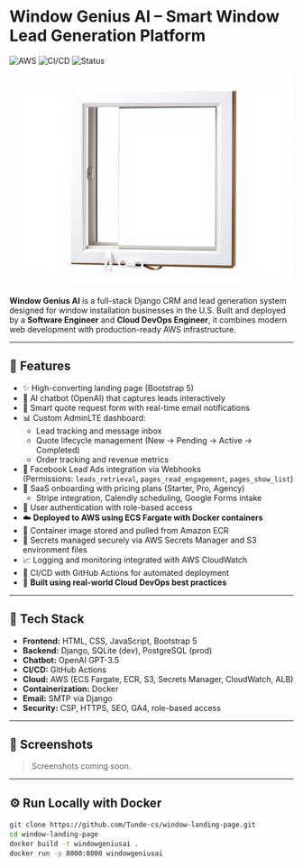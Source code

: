 # Window Genius AI – Smart Window Lead Generation Platform

![AWS](https://img.shields.io/badge/AWS-ECS%20Fargate-orange?logo=amazon-aws&logoColor=white)
![CI/CD](https://img.shields.io/badge/GitHub-Actions-blue?logo=github-actions&logoColor=white)
![Status](https://img.shields.io/website?url=http%3A%2F%2Fwindowgeniusai-alb-2062530771.us-east-1.elb.amazonaws.com%2Fhealth%2F)

![Landing Screenshot](https://github.com/Tunde-cs/window-landing-page/blob/main/static/assets/img/window-2.jpg)

**Window Genius AI** is a full-stack Django CRM and lead generation system designed for window installation businesses in the U.S. Built and deployed by a **Software Engineer** and **Cloud DevOps Engineer**, it combines modern web development with production-ready AWS infrastructure.

---

## 🚀 Features

- ✨ High-converting landing page (Bootstrap 5)
- 💬 AI chatbot (OpenAI) that captures leads interactively
- 📩 Smart quote request form with real-time email notifications
- 📊 Custom AdminLTE dashboard:
  - Lead tracking and message inbox
  - Quote lifecycle management (New → Pending → Active → Completed)
  - Order tracking and revenue metrics
- 🔗 Facebook Lead Ads integration via Webhooks  
  (Permissions: `leads_retrieval`, `pages_read_engagement`, `pages_show_list`)
- 🧠 SaaS onboarding with pricing plans (Starter, Pro, Agency)
  - Stripe integration, Calendly scheduling, Google Forms intake
- 🔐 User authentication with role-based access
- ☁️ **Deployed to AWS using ECS Fargate with Docker containers**
- 🧱 Container image stored and pulled from Amazon ECR
- 🔐 Secrets managed securely via AWS Secrets Manager and S3 environment files
- 📈 Logging and monitoring integrated with AWS CloudWatch
- 🔄 CI/CD with GitHub Actions for automated deployment
- 🧠 **Built using real-world Cloud DevOps best practices**

---

## 🧠 Tech Stack

- **Frontend:** HTML, CSS, JavaScript, Bootstrap 5
- **Backend:** Django, SQLite (dev), PostgreSQL (prod)
- **Chatbot:** OpenAI GPT-3.5
- **CI/CD:** GitHub Actions
- **Cloud:** AWS (ECS Fargate, ECR, S3, Secrets Manager, CloudWatch, ALB)
- **Containerization:** Docker
- **Email:** SMTP via Django
- **Security:** CSP, HTTPS, SEO, GA4, role-based access

---

## 📸 Screenshots

> Screenshots coming soon.

---

## ⚙️ Run Locally with Docker

```bash
git clone https://github.com/Tunde-cs/window-landing-page.git
cd window-landing-page
docker build -t windowgeniusai .
docker run -p 8000:8000 windowgeniusai
